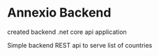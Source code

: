 # Annexio Backend
created backend .net core api application


Simple backend REST api to serve list of countries
